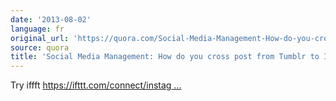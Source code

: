 ```yaml
---
date: '2013-08-02'
language: fr
original_url: 'https://quora.com/Social-Media-Management-How-do-you-cross-post-from-Tumblr-to-Instagram/answer/Clément-Renaud'
source: quora
title: 'Social Media Management: How do you cross post from Tumblr to Instagram?'
---
```


Try iffft 
[https://ifttt.com/connect/instag ...](https://ifttt.com/connect/instagram/tumblr)
